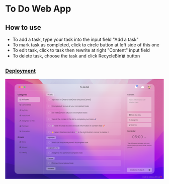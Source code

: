 # To Do Web App
## How to use
- To add a task, type your task into the input field "Add a task"
- To mark task as completed, click to circle button at left side of this one
- To edit task, click to task then rewrite at right "Content" input field
- To delete task, choose the task and click RecycleBin🗑️ button
### [Deployment](https://tobbiesfake.github.io/to-do-app)
<img src="assets/to-do-app_.png">
